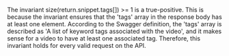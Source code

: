 The invariant size(return.snippet.tags[]) >= 1 is a true-positive. This is because the invariant ensures that the 'tags' array in the response body has at least one element. According to the Swagger definition, the 'tags' array is described as 'A list of keyword tags associated with the video', and it makes sense for a video to have at least one associated tag. Therefore, this invariant holds for every valid request on the API.
